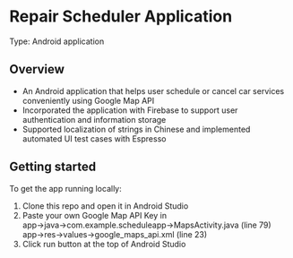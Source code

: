 # Repair Scheduler Application

Type: Android application

## Overview
- An Android application that helps user schedule or cancel car services conveniently using Google Map API 
- Incorporated the application with Firebase to support user authentication and information storage
- Supported localization of strings in Chinese and implemented automated UI test cases with Espresso

## Getting started
To get the app running locally:<br/>
1. Clone this repo and open it in Android Studio<br/>
2. Paste your own Google Map API Key in<br/>
app->java->com.example.scheduleapp->MapsActivity.java (line 79)<br/>
app->res->values->google_maps_api.xml (line 23)<br/>
3. Click run button at the top of Android Studio
